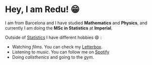 # Hey, I am Redu! :grin:
I am from Barcelona and I have studied **Mathematics** and **Physics**, and currently I am doing the **MSc in Statistics** at **Imperial**. 

Outside of [Statistics](https://www.imperial.ac.uk/study/courses/postgraduate-taught/statistics/) I have different hobbies :smile: :
- Watching _films_. You can check my [Letterbox](https://letterboxd.com/redu_1/).
- Listening to _music_. You can follow me on [Spotify](https://open.spotify.com/user/m73proio7oqnekpi8y9jfz2hz?si=d6f765d8a7524875)
- Doing _calisthenics_ and going to the _gym_.

